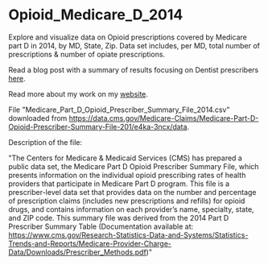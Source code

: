 # Opioid_Medicare_D_2014

Explore and visualize data on Opioid prescriptions covered by Medicare part D in 2014, by MD, State, Zip. Data set includes, per MD, total number of prescriptions & number of opiate prescriptions.

Read a blog post with a summary of results focusing on Dentist prescribers [here](https://towardsdatascience.com/mississippi-dental-opioid-epicenter-of-2014-ab4d7f68fa49).

Read more about my work on my [website](https://jenny-listman.netlify.com).

File "Medicare_Part_D_Opioid_Prescriber_Summary_File_2014.csv" downloaded from https://data.cms.gov/Medicare-Claims/Medicare-Part-D-Opioid-Prescriber-Summary-File-201/e4ka-3ncx/data.

Description of the file:

"The Centers for Medicare & Medicaid Services (CMS) has prepared a public data set, the Medicare Part D Opioid Prescriber Summary File, which presents information on the individual opioid prescribing rates of health providers that participate in Medicare Part D program. This file is a prescriber-level data set that provides data on the number and percentage of prescription claims (includes new prescriptions and refills) for opioid drugs, and contains information on each provider’s name, specialty, state, and ZIP code. This summary file was derived from the 2014 Part D Prescriber Summary Table (Documentation available at: https://www.cms.gov/Research-Statistics-Data-and-Systems/Statistics-Trends-and-Reports/Medicare-Provider-Charge-Data/Downloads/Prescriber_Methods.pdf)"

